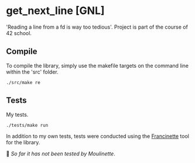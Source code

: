 # get_next_line [GNL]
'Reading a line from a fd is way too tedious'. Project is part of the course of 42 school.

## Compile
To compile the library, simply use the makefile targets on the command line within the 'src' folder.
```
./src/make re
```
## Tests
My tests.
```
./tests/make run
```
In addition to my own tests, tests were conducted using the [Francinette](https://github.com/xicodomingues/francinette) tool for the library.

🚩 *So far it has not been tested by Moulinette*.